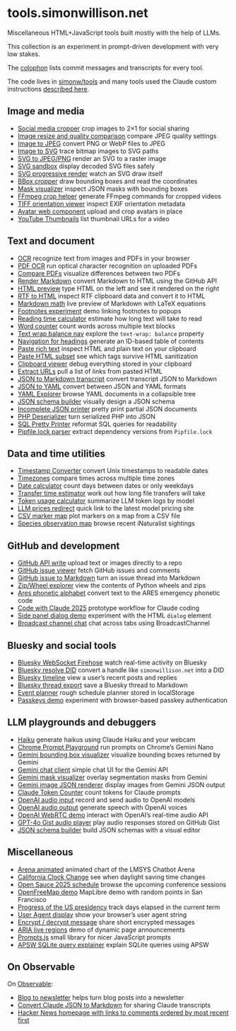 # tools.simonwillison.net

Miscellaneous HTML+JavaScript tools built mostly with the help of LLMs.

This collection is an experiment in prompt-driven development with very low stakes.

The [colophon](https://tools.simonwillison.net/colophon) lists commit messages and transcripts for every tool.

The code lives in [simonw/tools](https://github.com/simonw/tools) and many tools used the Claude custom instructions [described here](https://simonwillison.net/2024/Dec/19/one-shot-python-tools/#custom-instructions).

## Image and media
- [Social media cropper](https://tools.simonwillison.net/social-media-cropper) crop images to 2×1 for social sharing
- [Image resize and quality comparison](https://tools.simonwillison.net/image-resize-quality) compare JPEG quality settings
- [Image to JPEG](https://tools.simonwillison.net/image-to-jpeg) convert PNG or WebP files to JPEG
- [Image to SVG](https://tools.simonwillison.net/image-to-svg) trace bitmap images to SVG paths
- [SVG to JPEG/PNG](https://tools.simonwillison.net/svg-render) render an SVG to a raster image
- [SVG sandbox](https://tools.simonwillison.net/svg-sandbox) display decoded SVG files safely
- [SVG progressive render](https://tools.simonwillison.net/svg-progressive-render) watch an SVG draw itself
- [BBox cropper](https://tools.simonwillison.net/bbox-cropper) draw bounding boxes and read the coordinates
- [Mask visualizer](https://tools.simonwillison.net/mask-visualizer) inspect JSON masks with bounding boxes
- [FFmpeg crop helper](https://tools.simonwillison.net/ffmpeg-crop) generate FFmpeg commands for cropped videos
- [TIFF orientation viewer](https://tools.simonwillison.net/tiff-orientation) inspect EXIF orientation metadata
- [Avatar web component](https://tools.simonwillison.net/avatar-web-component) upload and crop avatars in place
- [YouTube Thumbnails](https://tools.simonwillison.net/youtube-thumbnails) list thumbnail URLs for a video

## Text and document
- [OCR](https://tools.simonwillison.net/ocr) recognize text from images and PDFs in your browser
- [PDF OCR](https://tools.simonwillison.net/pdf-ocr) run optical character recognition on uploaded PDFs
- [Compare PDFs](https://tools.simonwillison.net/compare-pdfs) visualize differences between two PDFs
- [Render Markdown](https://tools.simonwillison.net/render-markdown) convert Markdown to HTML using the GitHub API
- [HTML preview](https://tools.simonwillison.net/html-preview) type HTML on the left and see it rendered on the right
- [RTF to HTML](https://tools.simonwillison.net/rtf-to-html) inspect RTF clipboard data and convert it to HTML
- [Markdown math](https://tools.simonwillison.net/markdown-math) live preview of Markdown with LaTeX equations
- [Footnotes experiment](https://tools.simonwillison.net/footnotes-experiment) demo linking footnotes to popups
- [Reading time calculator](https://tools.simonwillison.net/reading-time) estimate how long text will take to read
- [Word counter](https://tools.simonwillison.net/word-counter) count words across multiple text blocks
- [Text wrap balance nav](https://tools.simonwillison.net/text-wrap-balance-nav) explore the `text-wrap: balance` property
- [Navigation for headings](https://tools.simonwillison.net/nav-for-headings) generate an ID-based table of contents
- [Paste rich text](https://tools.simonwillison.net/paste-rich-text) inspect HTML and plain text on your clipboard
- [Paste HTML subset](https://tools.simonwillison.net/paste-html-subset) see which tags survive HTML sanitization
- [Clipboard viewer](https://tools.simonwillison.net/clipboard-viewer) debug everything stored in your clipboard
- [Extract URLs](https://tools.simonwillison.net/extract-urls) pull a list of links from pasted HTML
- [JSON to Markdown transcript](https://tools.simonwillison.net/json-to-markdown-transcript) convert transcript JSON to Markdown
- [JSON to YAML](https://tools.simonwillison.net/json-to-yaml) convert between JSON and YAML formats
- [YAML Explorer](https://tools.simonwillison.net/yaml-explorer) browse YAML documents in a collapsible tree
- [JSON schema builder](https://tools.simonwillison.net/json-schema-builder) visually design a JSON schema
- [Incomplete JSON printer](https://tools.simonwillison.net/incomplete-json-printer) pretty print partial JSON documents
- [PHP Deserializer](https://tools.simonwillison.net/php-deserializer) turn serialized PHP into JSON
- [SQL Pretty Printer](https://tools.simonwillison.net/sql-pretty-printer) reformat SQL queries for readability
- [Pipfile.lock parser](https://tools.simonwillison.net/pipfile) extract dependency versions from `Pipfile.lock`

## Data and time utilities
- [Timestamp Converter](https://tools.simonwillison.net/unix-timestamp) convert Unix timestamps to readable dates
- [Timezones](https://tools.simonwillison.net/timezones) compare times across multiple time zones
- [Date calculator](https://tools.simonwillison.net/date-calculator) count days between dates or only weekdays
- [Transfer time estimator](https://tools.simonwillison.net/transfer-time) work out how long file transfers will take
- [Token usage calculator](https://tools.simonwillison.net/token-usage) summarize LLM token logs by model
- [LLM prices redirect](https://tools.simonwillison.net/llm-prices) quick link to the latest model pricing site
- [CSV marker map](https://tools.simonwillison.net/csv-marker-map) plot markers on a map from a CSV file
- [Species observation map](https://tools.simonwillison.net/species-observation-map) browse recent iNaturalist sightings

## GitHub and development
- [GitHub API write](https://tools.simonwillison.net/github-api-write) upload text or images directly to a repo
- [GitHub issue viewer](https://tools.simonwillison.net/github-issue) fetch GitHub issues and comments
- [GitHub issue to Markdown](https://tools.simonwillison.net/github-issue-to-markdown) turn an issue thread into Markdown
- [Zip/Wheel explorer](https://tools.simonwillison.net/zip-wheel-explorer) view the contents of Python wheels and zips
- [Ares phonetic alphabet](https://tools.simonwillison.net/ares) convert text to the ARES emergency phonetic code
- [Code with Claude 2025](https://tools.simonwillison.net/code-with-claude-2025) prototype workflow for Claude coding
- [Side panel dialog demo](https://tools.simonwillison.net/side-panel-dialog) experiment with the HTML `dialog` element
- [Broadcast channel chat](https://tools.simonwillison.net/broadcast-channel-chat) chat across tabs using BroadcastChannel

## Bluesky and social tools
- [Bluesky WebSocket Firehose](https://tools.simonwillison.net/bluesky-firehose) watch real-time activity on Bluesky
- [Bluesky resolve DID](https://tools.simonwillison.net/bluesky-resolve) convert a handle like `simonwillison.net` into a DID
- [Bluesky timeline](https://tools.simonwillison.net/bluesky-timeline) view a user’s recent posts and replies
- [Bluesky thread export](https://tools.simonwillison.net/bluesky-thread) save a Bluesky thread to Markdown
- [Event planner](https://tools.simonwillison.net/event-planner) rough schedule planner stored in localStorage
- [Passkeys demo](https://tools.simonwillison.net/passkeys) experiment with browser-based passkey authentication

## LLM playgrounds and debuggers
- [Haiku](https://tools.simonwillison.net/haiku) generate haikus using Claude Haiku and your webcam
- [Chrome Prompt Playground](https://tools.simonwillison.net/chrome-prompt-playground) run prompts on Chrome’s Gemini Nano
- [Gemini bounding box visualizer](https://tools.simonwillison.net/gemini-bbox) visualize bounding boxes returned by Gemini
- [Gemini chat client](https://tools.simonwillison.net/gemini-chat) simple chat UI for the Gemini API
- [Gemini mask visualizer](https://tools.simonwillison.net/gemini-mask) overlay segmentation masks from Gemini
- [Gemini image JSON renderer](https://tools.simonwillison.net/gemini-image-json) display images from Gemini JSON output
- [Claude Token Counter](https://tools.simonwillison.net/claude-token-counter) count tokens for Claude prompts
- [OpenAI audio input](https://tools.simonwillison.net/openai-audio) record and send audio to OpenAI models
- [OpenAI audio output](https://tools.simonwillison.net/openai-audio-output) generate speech with OpenAI voices
- [OpenAI WebRTC demo](https://tools.simonwillison.net/openai-webrtc) interact with OpenAI’s real-time audio API
- [GPT-4o Gist audio player](https://tools.simonwillison.net/gpt-4o-audio-player) play audio responses stored on GitHub Gist
- [JSON schema builder](https://tools.simonwillison.net/json-schema-builder) build JSON schemas with a visual editor

## Miscellaneous
- [Arena animated](https://tools.simonwillison.net/arena-animated) animated chart of the LMSYS Chatbot Arena
- [California Clock Change](https://tools.simonwillison.net/california-clock-change) see when daylight saving time changes
- [Open Sauce 2025 schedule](https://tools.simonwillison.net/open-sauce-2025) browse the upcoming conference sessions
- [OpenFreeMap demo](https://tools.simonwillison.net/openfreemap-demo) MapLibre demo with random points in San Francisco
- [Progress of the US presidency](https://tools.simonwillison.net/progress) track days elapsed in the current term
- [User Agent display](https://tools.simonwillison.net/user-agent) show your browser’s user agent string
- [Encrypt / decrypt message](https://tools.simonwillison.net/encrypt) share short encrypted messages
- [ARIA live regions](https://tools.simonwillison.net/aria-live-regions) demo of dynamic page announcements
- [Prompts.js](https://tools.simonwillison.net/prompts-js) small library for nicer JavaScript prompts
- [APSW SQLite query explainer](https://tools.simonwillison.net/apsw-query) explain SQLite queries using APSW

## On Observable

On [Observable](https://observablehq.com/):

- [Blog to newsletter](https://observablehq.com/@simonw/blog-to-newsletter) helps turn blog posts into a newsletter
- [Convert Claude JSON to Markdown](https://observablehq.com/@simonw/convert-claude-json-to-markdown) for sharing Claude transcripts
- [Hacker News homepage with links to comments ordered by most recent first](https://observablehq.com/@simonw/hacker-news-homepage)

<script type="module" src="homepage-search.js" data-tool-search></script>
